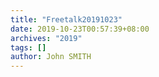 ```yaml
---
title: "Freetalk20191023"
date: 2019-10-23T00:57:39+08:00
archives: "2019"
tags: []
author: John SMITH
---
```

